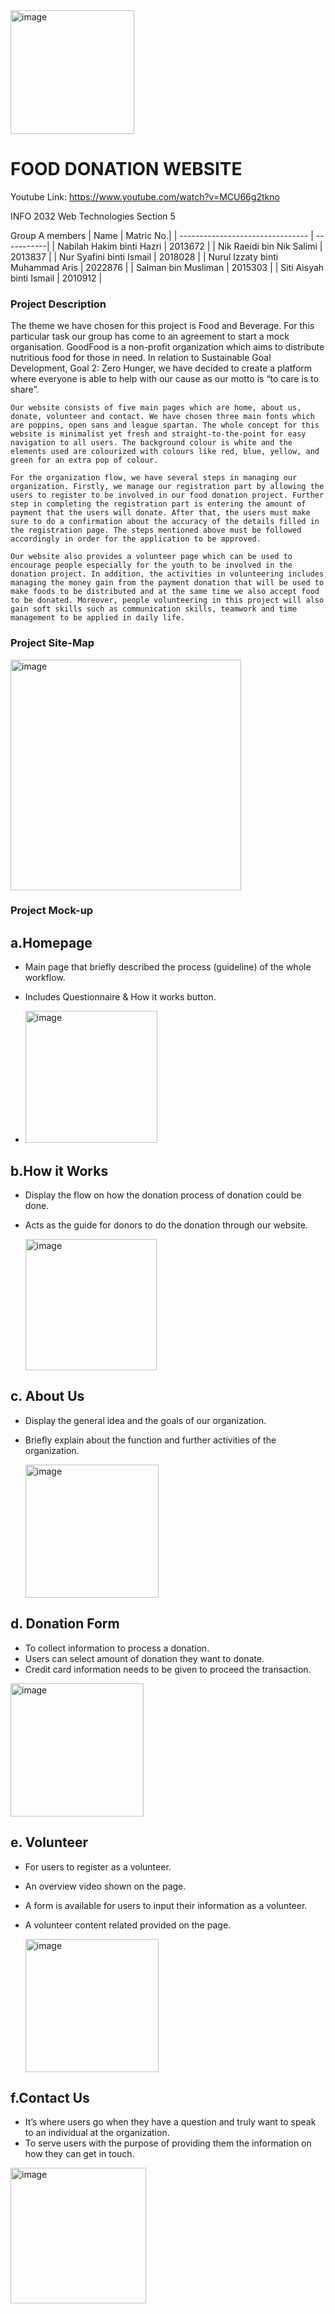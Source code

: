 <img width="198" alt="image" src="https://github.com/esahxkesah/webtechgroupA/assets/68623558/f310e5d1-b525-46e5-8702-6df8e3372491">

# FOOD DONATION WEBSITE 
Youtube Link: https://www.youtube.com/watch?v=MCU66g2tkno

INFO 2032 Web Technologies Section 5 

Group A members
| Name                             |  Matric No.|
| -------------------------------- | -----------|
| Nabilah Hakim binti Hazri        |  2013672   |
| Nik Raeidi bin Nik Salimi        |  2013837   |
| Nur Syafini binti Ismail         |  2018028   |
| Nurul Izzaty binti Muhammad Aris |  2022876   |
| Salman bin Musliman              |  2015303   |
| Siti Aisyah binti Ismail         |  2010912   |


### Project Description

The theme we have chosen for this project is Food and Beverage. For this particular task our group has come to an agreement to start a mock organisation. GoodFood is a non-profit organization which aims to distribute nutritious food for those in need. In relation to Sustainable Goal Development, Goal 2: Zero Hunger, we have decided to create a platform where everyone is able to help with our cause as our motto is “to care is to share”.

	Our website consists of five main pages which are home, about us, donate, volunteer and contact. We have chosen three main fonts which are poppins, open sans and league spartan. The whole concept for this website is minimalist yet fresh and straight-to-the-point for easy navigation to all users. The background colour is white and the elements used are colourized with colours like red, blue, yellow, and green for an extra pop of colour.

	For the organization flow, we have several steps in managing our organization. Firstly, we manage our registration part by allowing the users to register to be involved in our food donation project. Further step in completing the registration part is entering the amount of payment that the users will donate. After that, the users must make sure to do a confirmation about the accuracy of the details filled in the registration page. The steps mentioned above must be followed accordingly in order for the application to be approved.

	Our website also provides a volunteer page which can be used to encourage people especially for the youth to be involved in the donation project. In addition, the activities in volunteering includes managing the money gain from the payment donation that will be used to make foods to be distributed and at the same time we also accept food to be donated. Moreover, people volunteering in this project will also gain soft skills such as communication skills, teamwork and time management to be applied in daily life. 



### Project Site-Map
<img width="369" alt="image" src="https://github.com/esahxkesah/webtechgroupA/assets/68623558/5154c65a-77dd-48f8-9cf2-3df7bb8fbefb">


### Project Mock-up

## a.Homepage

- Main page that briefly described the process (guideline) of the whole workflow.
- Includes Questionnaire & How it works button.

- <img width="211" alt="image" src="https://github.com/esahxkesah/webtechgroupA/assets/68623558/975429d3-3557-4f78-9803-8e9eda9f3948">


## b.How it Works

- Display the flow on how the donation process of donation could be done.
- Acts as the guide for donors to do the donation through our website.

  <img width="210" alt="image" src="https://github.com/esahxkesah/webtechgroupA/assets/68623558/f228e03e-57f3-4531-b102-df297bf3e404">

## c. About Us

- Display the general idea and the goals of our organization.
- Briefly explain about the function and further activities of the organization.

  <img width="213" alt="image" src="https://github.com/esahxkesah/webtechgroupA/assets/68623558/3eafe11d-c0a8-44ca-a168-1e7b0f1be2e1">

## d. Donation Form

- To collect information to process a donation.
- Users can select amount of donation they want to donate.
- Credit card information needs to be given to proceed the transaction.

<img width="213" alt="image" src="https://github.com/esahxkesah/webtechgroupA/assets/68623558/93488adc-050c-4e94-b786-ae7c808dea01">

## e. Volunteer 

- For users to register as a volunteer.
- An overview video shown on the page.
- A form is available for users to input their information as a volunteer.
- A volunteer content related provided on the page.

  <img width="213" alt="image" src="https://github.com/esahxkesah/webtechgroupA/assets/68623558/9cd19d61-3392-4594-9b7e-dc9dd6f5330d">

## f.Contact Us

- It’s where users go when they have a question and truly want to speak to an individual at the organization.
- To serve users with the purpose of providing them the information on how they can get in touch.

<img width="217" alt="image" src="https://github.com/esahxkesah/webtechgroupA/assets/68623558/222ab976-5cb7-4e7f-827a-bc49bb701ee6">














